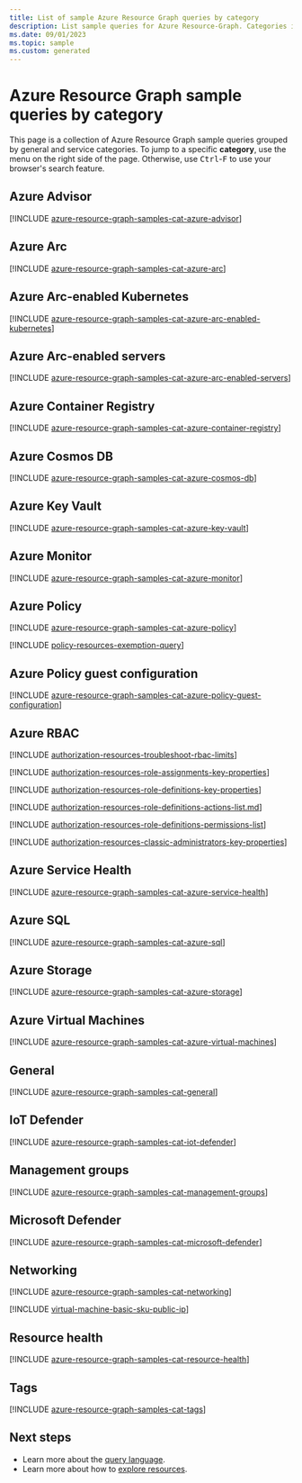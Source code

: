 ```yaml
---
title: List of sample Azure Resource Graph queries by category
description: List sample queries for Azure Resource-Graph. Categories include Tags, Azure Advisor, Key Vault, Kubernetes, Guest Configuration, and more.
ms.date: 09/01/2023
ms.topic: sample
ms.custom: generated
---
```


# Azure Resource Graph sample queries by category

This page is a collection of Azure Resource Graph sample queries grouped by general and service
categories. To jump to a specific **category**, use the menu on the right side of the page.
Otherwise, use <kbd>Ctrl</kbd>-<kbd>F</kbd> to use your browser's search feature.

## Azure Advisor

[!INCLUDE [azure-resource-graph-samples-cat-azure-advisor](../../../../includes/resource-graph/samples/bycat/azure-advisor.md)]

## Azure Arc

[!INCLUDE [azure-resource-graph-samples-cat-azure-arc](../../../../includes/resource-graph/samples/bycat/azure-arc.md)]

## Azure Arc-enabled Kubernetes

[!INCLUDE [azure-resource-graph-samples-cat-azure-arc-enabled-kubernetes](../../../../includes/resource-graph/samples/bycat/azure-arc-enabled-kubernetes.md)]

## Azure Arc-enabled servers

[!INCLUDE [azure-resource-graph-samples-cat-azure-arc-enabled-servers](../../../../includes/resource-graph/samples/bycat/azure-arc-enabled-servers.md)]

## Azure Container Registry

[!INCLUDE [azure-resource-graph-samples-cat-azure-container-registry](../../../../includes/resource-graph/samples/bycat/azure-container-registry.md)]

## Azure Cosmos DB

[!INCLUDE [azure-resource-graph-samples-cat-azure-cosmos-db](../../../../includes/resource-graph/samples/bycat/azure-cosmos-db.md)]

## Azure Key Vault

[!INCLUDE [azure-resource-graph-samples-cat-azure-key-vault](../../../../includes/resource-graph/samples/bycat/azure-key-vault.md)]

## Azure Monitor

[!INCLUDE [azure-resource-graph-samples-cat-azure-monitor](../../../../includes/resource-graph/samples/bycat/azure-monitor.md)]

## Azure Policy

[!INCLUDE [azure-resource-graph-samples-cat-azure-policy](../../../../includes/resource-graph/samples/bycat/azure-policy.md)]

[!INCLUDE [policy-resources-exemption-query](../../includes/policy/policy-resources-exemption-query.md)]

## Azure Policy guest configuration

[!INCLUDE [azure-resource-graph-samples-cat-azure-policy-guest-configuration](../../../../includes/resource-graph/samples/bycat/azure-policy-guest-configuration.md)]

## Azure RBAC

[!INCLUDE [authorization-resources-troubleshoot-rbac-limits](../../includes/resource-graph/query/authorization-resources-troubleshoot-rbac-limits.md)]

[!INCLUDE [authorization-resources-role-assignments-key-properties](../../includes/resource-graph/query/authorization-resources-role-assignments-key-properties.md)]

[!INCLUDE [authorization-resources-role-definitions-key-properties](../../includes/resource-graph/query/authorization-resources-role-definitions-key-properties.md)]

[!INCLUDE [authorization-resources-role-definitions-actions-list.md](../../includes/resource-graph/query/authorization-resources-role-definitions-actions-list.md)]

[!INCLUDE [authorization-resources-role-definitions-permissions-list](../../includes/resource-graph/query/authorization-resources-role-definitions-permissions-list.md)]

[!INCLUDE [authorization-resources-classic-administrators-key-properties](../../includes/resource-graph/query/authorization-resources-classic-administrators-key-properties.md)]

## Azure Service Health

[!INCLUDE [azure-resource-graph-samples-cat-azure-service-health](../../../../includes/resource-graph/samples/bycat/azure-service-health.md)]

## Azure SQL

[!INCLUDE [azure-resource-graph-samples-cat-azure-sql](../../../../includes/resource-graph/samples/bycat/azure-sql.md)]

## Azure Storage

[!INCLUDE [azure-resource-graph-samples-cat-azure-storage](../../../../includes/resource-graph/samples/bycat/azure-storage.md)]

## Azure Virtual Machines

[!INCLUDE [azure-resource-graph-samples-cat-azure-virtual-machines](../../../../includes/resource-graph/samples/bycat/azure-virtual-machines.md)]

## General

[!INCLUDE [azure-resource-graph-samples-cat-general](../../../../includes/resource-graph/samples/bycat/general.md)]

## IoT Defender

[!INCLUDE [azure-resource-graph-samples-cat-iot-defender](../../../../includes/resource-graph/samples/bycat/iot-defender.md)]

## Management groups

[!INCLUDE [azure-resource-graph-samples-cat-management-groups](../../../../includes/resource-graph/samples/bycat/management-groups.md)]

## Microsoft Defender

[!INCLUDE [azure-resource-graph-samples-cat-microsoft-defender](../../../../includes/resource-graph/samples/bycat/microsoft-defender.md)]

## Networking

[!INCLUDE [azure-resource-graph-samples-cat-networking](../../../../includes/resource-graph/samples/bycat/networking.md)]

[!INCLUDE [virtual-machine-basic-sku-public-ip](../../includes/resource-graph/query/virtual-machine-basic-sku-public-ip.md)]

## Resource health

[!INCLUDE [azure-resource-graph-samples-cat-resource-health](../../../../includes/resource-graph/samples/bycat/resource-health.md)]

## Tags

[!INCLUDE [azure-resource-graph-samples-cat-tags](../../../../includes/resource-graph/samples/bycat/tags.md)]

## Next steps

- Learn more about the [query language](../concepts/query-language.md).
- Learn more about how to [explore resources](../concepts/explore-resources.md).
